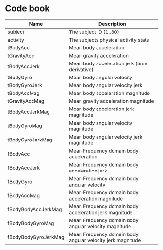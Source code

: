 # Code book

Name | Description
------------- | -----------
subject | The subject ID (1..30)
activity | The subjects physical activity state
tBodyAcc | Mean body acceleration
tGravityAcc | Mean gravity acceleration
tBodyAccJerk | Mean body acceleration jerk (time derivative)
tBodyGyro | Mean body angular velocity
tBodyGyroJerk | Mean body angular velocity jerk
tBodyAccMag | Mean body acceleration magnitude
tGravityAccMag | Mean gravity acceleration magnitude
tBodyAccJerkMag | Mean body acceleration jerk magnitude 
tBodyGyroMag | Mean body angular velocity magnitude
tBodyGyroJerkMag |  Mean body angular velocity jerk magnitude 
fBodyAcc | Mean Frequency domain body acceleration
fBodyAccJerk | Mean Frequency domain body acceleration jerk
fBodyGyro | Mean Frequency domain body angular velocity
fBodyAccMag | Mean Frequency domain body acceleration magnitude
fBodyBodyAccJerkMag | Mean Frequency domain body acceleration jerk magnitude
fBodyBodyGyroMag | Mean Frequency domain body angular velocity magnitude
fBodyBodyGyroJerkMag | Mean Frequency domain body angular velocity jerk magnitude